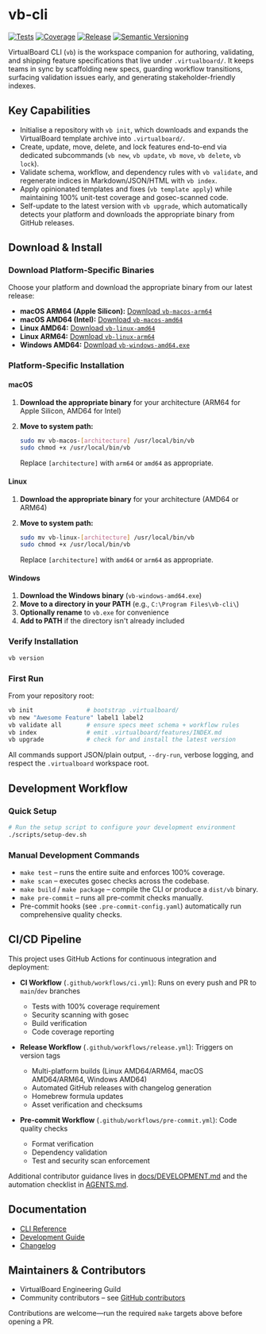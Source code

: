 # vb-cli

[![Tests](https://img.shields.io/badge/tests-passing-brightgreen.svg)](docs/DEVELOPMENT.md#development)
[![Coverage](https://img.shields.io/badge/coverage-100%25-blue.svg)](docs/DEVELOPMENT.md#development)
[![Release](https://img.shields.io/badge/version-v0.1.2-informational.svg)](CHANGELOG.md)
[![Semantic Versioning](https://img.shields.io/badge/semver-2.0.0-blue.svg)](https://semver.org/spec/v2.0.0.html)

VirtualBoard CLI (`vb`) is the workspace companion for authoring, validating, and shipping feature specifications that live under `.virtualboard/`. It keeps teams in sync by scaffolding new specs, guarding workflow transitions, surfacing validation issues early, and generating stakeholder-friendly indexes.

## Key Capabilities

- Initialise a repository with `vb init`, which downloads and expands the VirtualBoard template archive into `.virtualboard/`.
- Create, update, move, delete, and lock features end-to-end via dedicated subcommands (`vb new`, `vb update`, `vb move`, `vb delete`, `vb lock`).
- Validate schema, workflow, and dependency rules with `vb validate`, and regenerate indices in Markdown/JSON/HTML with `vb index`.
- Apply opinionated templates and fixes (`vb template apply`) while maintaining 100% unit-test coverage and gosec-scanned code.
- Self-update to the latest version with `vb upgrade`, which automatically detects your platform and downloads the appropriate binary from GitHub releases.

## Download & Install

### Download Platform-Specific Binaries

Choose your platform and download the appropriate binary from our latest release:

- **macOS ARM64 (Apple Silicon):** [Download `vb-macos-arm64`](https://github.com/virtualboard/vb-cli/releases/latest/download/vb-macos-arm64)
- **macOS AMD64 (Intel):** [Download `vb-macos-amd64`](https://github.com/virtualboard/vb-cli/releases/latest/download/vb-macos-amd64)
- **Linux AMD64:** [Download `vb-linux-amd64`](https://github.com/virtualboard/vb-cli/releases/latest/download/vb-linux-amd64)
- **Linux ARM64:** [Download `vb-linux-arm64`](https://github.com/virtualboard/vb-cli/releases/latest/download/vb-linux-arm64)
- **Windows AMD64:** [Download `vb-windows-amd64.exe`](https://github.com/virtualboard/vb-cli/releases/latest/download/vb-windows-amd64.exe)

### Platform-Specific Installation

#### macOS

1. **Download the appropriate binary** for your architecture (ARM64 for Apple Silicon, AMD64 for Intel)
2. **Move to system path:**

   ```bash
   sudo mv vb-macos-[architecture] /usr/local/bin/vb
   sudo chmod +x /usr/local/bin/vb
   ```

   Replace `[architecture]` with `arm64` or `amd64` as appropriate.

#### Linux

1. **Download the appropriate binary** for your architecture (AMD64 or ARM64)
2. **Move to system path:**

   ```bash
   sudo mv vb-linux-[architecture] /usr/local/bin/vb
   sudo chmod +x /usr/local/bin/vb
   ```

   Replace `[architecture]` with `amd64` or `arm64` as appropriate.

#### Windows

1. **Download the Windows binary** (`vb-windows-amd64.exe`)
2. **Move to a directory in your PATH** (e.g., `C:\Program Files\vb-cli\`)
3. **Optionally rename** to `vb.exe` for convenience
4. **Add to PATH** if the directory isn't already included

### Verify Installation

```bash
vb version
```

### First Run

From your repository root:

```bash
vb init               # bootstrap .virtualboard/
vb new "Awesome Feature" label1 label2
vb validate all       # ensure specs meet schema + workflow rules
vb index              # emit .virtualboard/features/INDEX.md
vb upgrade            # check for and install the latest version
```

All commands support JSON/plain output, `--dry-run`, verbose logging, and respect the `.virtualboard` workspace root.

## Development Workflow

### Quick Setup

```bash
# Run the setup script to configure your development environment
./scripts/setup-dev.sh
```

### Manual Development Commands
- `make test` – runs the entire suite and enforces 100% coverage.
- `make scan` – executes gosec checks across the codebase.
- `make build` / `make package` – compile the CLI or produce a `dist/vb` binary.
- `make pre-commit` – runs all pre-commit checks manually.
- Pre-commit hooks (see `.pre-commit-config.yaml`) automatically run comprehensive quality checks.

## CI/CD Pipeline

This project uses GitHub Actions for continuous integration and deployment:

- **CI Workflow** (`.github/workflows/ci.yml`): Runs on every push and PR to `main`/`dev` branches
  - Tests with 100% coverage requirement
  - Security scanning with gosec
  - Build verification
  - Code coverage reporting

- **Release Workflow** (`.github/workflows/release.yml`): Triggers on version tags
  - Multi-platform builds (Linux AMD64/ARM64, macOS AMD64/ARM64, Windows AMD64)
  - Automated GitHub releases with changelog generation
  - Homebrew formula updates
  - Asset verification and checksums

- **Pre-commit Workflow** (`.github/workflows/pre-commit.yml`): Code quality checks
  - Format verification
  - Dependency validation
  - Test and security scan enforcement

Additional contributor guidance lives in [docs/DEVELOPMENT.md](docs/DEVELOPMENT.md) and the automation checklist in [AGENTS.md](AGENTS.md).

## Documentation

- [CLI Reference](docs/CLI.md)
- [Development Guide](docs/DEVELOPMENT.md)
- [Changelog](CHANGELOG.md)

## Maintainers & Contributors

- VirtualBoard Engineering Guild
- Community contributors – see [GitHub contributors](https://github.com/virtualboard/vb-cli/graphs/contributors)

Contributions are welcome—run the required `make` targets above before opening a PR.
